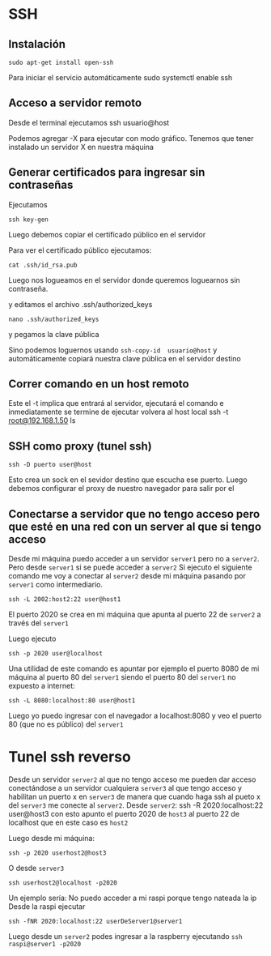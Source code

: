 # SSH

## Instalación

    sudo apt-get install open-ssh
Para iniciar el servicio automáticamente
    sudo systemctl enable ssh 

## Acceso a servidor remoto 
Desde el terminal ejecutamos 
    ssh usuario@host

Podemos agregar -X para ejecutar con modo gráfico. Tenemos que tener instalado un servidor X en nuestra máquina

## Generar certificados para ingresar sin contraseñas

Ejecutamos 

    ssh key-gen

Luego debemos copiar el certificado público en el servidor

Para ver el certificado público ejecutamos:

    cat .ssh/id_rsa.pub

Luego nos logueamos en el servidor donde queremos loguearnos sin contraseña.

y editamos el archivo .ssh/authorized_keys

    nano .ssh/authorized_keys 

y pegamos la clave pública

Sino podemos loguernos usando ``ssh-copy-id  usuario@host`` y automáticamente copiará nuestra clave pública en el servidor destino

## Correr comando en un host remoto
Este el -t implica que entrará al servidor, ejecutará el comando e inmediatamente se termine de ejecutar volvera al host local
    ssh -t root@192.168.1.50 ls
## SSH como proxy (tunel ssh)

    ssh -D puerto user@host 
Esto crea un sock en el sevidor destino que escucha ese puerto.
Luego debemos configurar el proxy de nuestro navegador para salir por el

## Conectarse a servidor que no tengo acceso pero que esté en una red con un server al que si tengo acceso

Desde mi máquina puedo acceder a un servidor ``server1`` pero no a `server2`. Pero desde ``server1`` si se puede acceder a ``server2``
Si ejecuto el siguiente comando me voy a conectar al ``server2`` desde mi máquina pasando por ``server1`` como intermediario.

``ssh -L 2002:host2:22 user@host1``

El puerto 2020 se crea en mi máquina que apunta al puerto 22 de ``server2`` a través del ``server1``

Luego ejecuto

``ssh -p 2020 user@localhost``

Una utilidad de este comando es apuntar por ejemplo el puerto 8080 de mi máquina al puerto 80 del ``server1`` siendo el puerto 80 del ``server1`` no expuesto a internet:

``ssh -L 8080:localhost:80 user@host1``

Luego yo puedo ingresar con el navegador a localhost:8080 y veo el puerto 80 (que no es público) del ``server1``

# Tunel ssh reverso

Desde un servidor ``server2`` al que no tengo acceso me pueden dar acceso conectándose a un servidor cualquiera ``server3`` al que tengo acceso  y habilitan un puerto x en `server3` de manera que cuando haga ssh al pueto x del ``server3`` me conecte al ``server2``.
Desde `server2`:
    ssh -R 2020:localhost:22 user@host3
con esto apunto el puerto 2020 de ``host3`` al puerto 22 de localhost que en este caso es ``host2``

Luego desde mi máquina:

``ssh -p 2020 userhost2@host3``

O desde ``server3``

``ssh userhost2@localhost -p2020``

Un ejemplo sería:
No puedo acceder a mi raspi porque tengo nateada la ip
Desde la raspi ejecutar  

``ssh -fNR 2020:localhost:22 userDeServer1@server1`` 

Luego desde un ``server2`` podes ingresar a la raspberry ejecutando ``ssh raspi@server1 -p2020``

